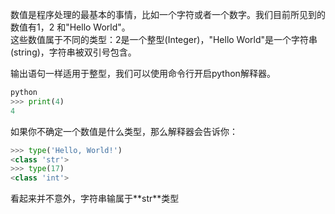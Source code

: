 数值是程序处理的最基本的事情，比如一个字符或者一个数字。我们目前所见到的数值有1，2 和"Hello World"。  
这些数值属于不同的类型：2是一个整型\(Integer\)，"Hello World"是一个字符串\(string\)，字符串被双引号包含。

输出语句一样适用于整型，我们可以使用命令行开启python解释器。

```python
python
>>> print(4)
4
```

如果你不确定一个数值是什么类型，那么解释器会告诉你：

```python
>>> type('Hello, World!') 
<class 'str'>
>>> type(17)
<class 'int'>
```

看起来并不意外，字符串输属于\*\*str\*\*类型

